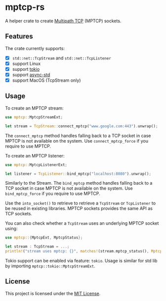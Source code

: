 # mptcp-rs

A helper crate to create [Multipath TCP](https://www.mptcp.dev) (MPTCP) sockets.

## Features

The crate currently supports:

 - [x] `std::net::TcpStream` and `std::net::TcpListener`
 - [x] support Linux
 - [x] support [tokio](https://tokio.rs)
 - [x] support [async-std](https://async.rs)
 - [x] support MacOS (TcpStream only)

## Usage

To create an MPTCP stream:

```rust
use mptcp::MptcpStreamExt;

let stream = TcpStream::connect_mptcp("www.google.com:443").unwrap();
```

The `connect_mptcp` method handles falling back to a TCP socket in case MPTCP
is not available on the system. Use `connect_mptcp_force` if you require to
use MPTCP.

To create an MPTCP listener:

```rust
use mptcp::MptcpListenerExt;

let listener = TcpListener::bind_mptcp("localhost:8080").unwrap();
```

Similarly to the Stream. The `bind_mptcp` method handles falling back to a
TCP socket in case MPTCP is not available on the system. Use `bind_mptcp_force`
if you require to use MPTCP.

Use the `into_socket()` to retrieve to retrieve a `TcpStream` or `TcpListener` to
be reused in existing libraries. MPTCP sockets provides the same API as TCP
sockets.

You can also check whether a `TcpStream` uses an underlying MPTCP socket using:

```rust
use mptcp::{MptcpExt, MptcpStatus};

let stream : TcpStream = ...;
println!("stream uses mptcp: {}", matches!(stream.mptcp_status(), MptcpStatus::Mptcp { .. }));
```

Tokio support can be enabled via feature: `tokio`. Usage is similar for std lib
by importing `mptcp::tokio::MptcpStreamExt`.

## License

This project is licensed under the [MIT License](LICENSE).
